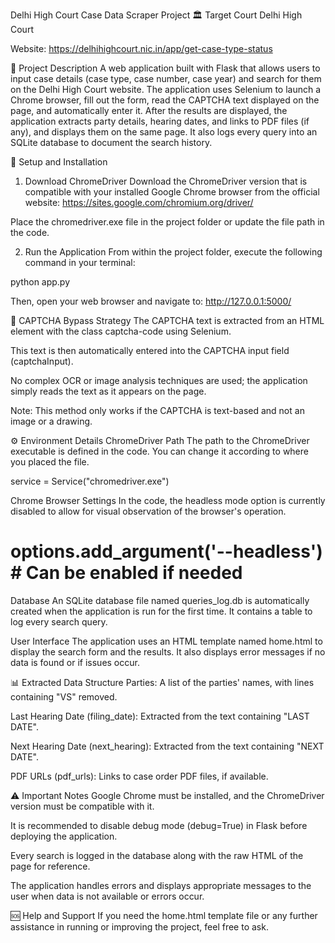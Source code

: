 Delhi High Court Case Data Scraper Project
🏛️ Target Court
Delhi High Court

Website: https://delhihighcourt.nic.in/app/get-case-type-status

📝 Project Description
A web application built with Flask that allows users to input case details (case type, case number, case year) and search for them on the Delhi High Court website.
The application uses Selenium to launch a Chrome browser, fill out the form, read the CAPTCHA text displayed on the page, and automatically enter it.
After the results are displayed, the application extracts party details, hearing dates, and links to PDF files (if any), and displays them on the same page.
It also logs every query into an SQLite database to document the search history.

🚀 Setup and Installation
1. Download ChromeDriver
Download the ChromeDriver version that is compatible with your installed Google Chrome browser from the official website:
https://sites.google.com/chromium.org/driver/

Place the chromedriver.exe file in the project folder or update the file path in the code.

2. Run the Application
From within the project folder, execute the following command in your terminal:

python app.py

Then, open your web browser and navigate to:
http://127.0.0.1:5000/

🔐 CAPTCHA Bypass Strategy
The CAPTCHA text is extracted from an HTML element with the class captcha-code using Selenium.

This text is then automatically entered into the CAPTCHA input field (captchaInput).

No complex OCR or image analysis techniques are used; the application simply reads the text as it appears on the page.

Note: This method only works if the CAPTCHA is text-based and not an image or a drawing.

⚙️ Environment Details
ChromeDriver Path
The path to the ChromeDriver executable is defined in the code. You can change it according to where you placed the file.

service = Service("chromedriver.exe")

Chrome Browser Settings
In the code, the headless mode option is currently disabled to allow for visual observation of the browser's operation.

# options.add_argument('--headless')  # Can be enabled if needed

Database
An SQLite database file named queries_log.db is automatically created when the application is run for the first time. It contains a table to log every search query.

User Interface
The application uses an HTML template named home.html to display the search form and the results. It also displays error messages if no data is found or if issues occur.

📊 Extracted Data Structure
Parties: A list of the parties' names, with lines containing "VS" removed.

Last Hearing Date (filing_date): Extracted from the text containing "LAST DATE".

Next Hearing Date (next_hearing): Extracted from the text containing "NEXT DATE".

PDF URLs (pdf_urls): Links to case order PDF files, if available.

⚠️ Important Notes
Google Chrome must be installed, and the ChromeDriver version must be compatible with it.

It is recommended to disable debug mode (debug=True) in Flask before deploying the application.

Every search is logged in the database along with the raw HTML of the page for reference.

The application handles errors and displays appropriate messages to the user when data is not available or errors occur.

🆘 Help and Support
If you need the home.html template file or any further assistance in running or improving the project, feel free to ask.
